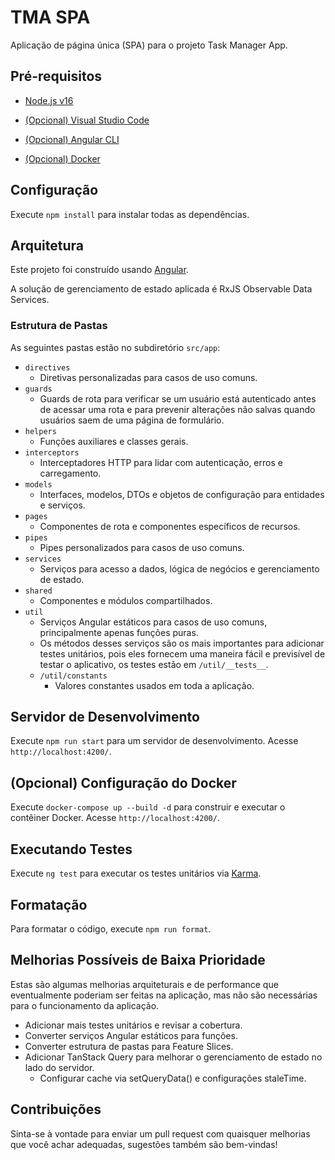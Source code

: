 # TMA SPA

Aplicação de página única (SPA) para o projeto Task Manager App.

## Pré-requisitos

- [Node.js v16](https://nodejs.org/en/)

- [(Opcional) Visual Studio Code](https://code.visualstudio.com/)

- [(Opcional) Angular CLI](https://angular.io/cli)

- [(Opcional) Docker](https://www.docker.com/products/docker-desktop)

## Configuração

Execute `npm install` para instalar todas as dependências.

## Arquitetura

Este projeto foi construído usando [Angular](https://angular.io/).

A solução de gerenciamento de estado aplicada é RxJS Observable Data Services.

### Estrutura de Pastas

As seguintes pastas estão no subdiretório `src/app`:

- `directives`
  - Diretivas personalizadas para casos de uso comuns.
- `guards`
  - Guards de rota para verificar se um usuário está autenticado antes de acessar uma rota e para prevenir alterações não salvas quando usuários saem de uma página de formulário.
- `helpers`
  - Funções auxiliares e classes gerais.
- `interceptors`
  - Interceptadores HTTP para lidar com autenticação, erros e carregamento.
- `models`
  - Interfaces, modelos, DTOs e objetos de configuração para entidades e serviços.
- `pages`
  - Componentes de rota e componentes específicos de recursos.
- `pipes`
  - Pipes personalizados para casos de uso comuns.
- `services`
  - Serviços para acesso a dados, lógica de negócios e gerenciamento de estado.
- `shared`
  - Componentes e módulos compartilhados.
- `util`
  - Serviços Angular estáticos para casos de uso comuns, principalmente apenas funções puras.
  - Os métodos desses serviços são os mais importantes para adicionar testes unitários, pois eles fornecem uma maneira fácil e previsível de testar o aplicativo, os testes estão em `/util/__tests__`.
  - `/util/constants`
    - Valores constantes usados em toda a aplicação.

## Servidor de Desenvolvimento

Execute `npm run start` para um servidor de desenvolvimento. Acesse `http://localhost:4200/`.

## (Opcional) Configuração do Docker

Execute `docker-compose up --build -d` para construir e executar o contêiner Docker. Acesse `http://localhost:4200/`.

## Executando Testes

Execute `ng test` para executar os testes unitários via [Karma](https://karma-runner.github.io).

## Formatação

Para formatar o código, execute `npm run format`.

## Melhorias Possíveis de Baixa Prioridade

Estas são algumas melhorias arquiteturais e de performance que eventualmente poderiam ser feitas na aplicação, mas não são necessárias para o funcionamento da aplicação.

- Adicionar mais testes unitários e revisar a cobertura.
- Converter serviços Angular estáticos para funções.
- Converter estrutura de pastas para Feature Slices.
- Adicionar TanStack Query para melhorar o gerenciamento de estado no lado do servidor.
  - Configurar cache via setQueryData() e configurações staleTime.

## Contribuições

Sinta-se à vontade para enviar um pull request com quaisquer melhorias que você achar adequadas, sugestões também são bem-vindas!
